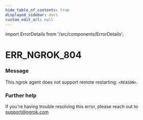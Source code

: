 ```yaml
---
hide_table_of_contents: true
displayed_sidebar: docs
custom_edit_url: null
---
```


import ErrorDetails from '/src/components/ErrorDetails';

# ERR_NGROK_804

### Message
This ngrok agent does not support remote restarting: `<REASON>`.

### Further help
If you're having trouble resolving this error, please reach out to [support@ngrok.com](mailto:support@ngrok.com?subject=Help%20with%20ERR_NGROK_804)

<ErrorDetails error='err_ngrok_804' />
